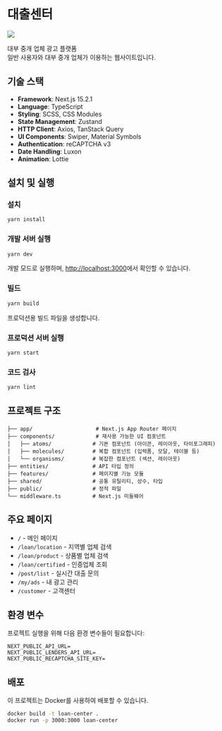 # 대출센터

![](https://private-user-images.githubusercontent.com/118225985/467877363-ebc2e93b-d00d-466f-961f-822cb21de719.png?jwt=eyJhbGciOiJIUzI1NiIsInR5cCI6IkpXVCJ9.eyJpc3MiOiJnaXRodWIuY29tIiwiYXVkIjoicmF3LmdpdGh1YnVzZXJjb250ZW50LmNvbSIsImtleSI6ImtleTUiLCJleHAiOjE3NTI4MTc3MzEsIm5iZiI6MTc1MjgxNzQzMSwicGF0aCI6Ii8xMTgyMjU5ODUvNDY3ODc3MzYzLWViYzJlOTNiLWQwMGQtNDY2Zi05NjFmLTgyMmNiMjFkZTcxOS5wbmc_WC1BbXotQWxnb3JpdGhtPUFXUzQtSE1BQy1TSEEyNTYmWC1BbXotQ3JlZGVudGlhbD1BS0lBVkNPRFlMU0E1M1BRSzRaQSUyRjIwMjUwNzE4JTJGdXMtZWFzdC0xJTJGczMlMkZhd3M0X3JlcXVlc3QmWC1BbXotRGF0ZT0yMDI1MDcxOFQwNTQzNTFaJlgtQW16LUV4cGlyZXM9MzAwJlgtQW16LVNpZ25hdHVyZT03ZThlZjhiYWQ1YTE5MTdhNWY2NTkzZjhjZjVjN2NkYTkwNzg0N2NiZGQ3NWRiNTJjMTk2MGVkYjEzMzY0M2ZkJlgtQW16LVNpZ25lZEhlYWRlcnM9aG9zdCJ9.RDsCQxynPSiLxGiY05jDG9SNRKlH2M2t3kI_iTzywl8)

대부 중개 업체 광고 플랫폼  
일반 사용자와 대부 중개 업체가 이용하는 웹사이트입니다.

## 기술 스택

- **Framework**: Next.js 15.2.1
- **Language**: TypeScript
- **Styling**: SCSS, CSS Modules
- **State Management**: Zustand
- **HTTP Client**: Axios, TanStack Query
- **UI Components**: Swiper, Material Symbols
- **Authentication**: reCAPTCHA v3
- **Date Handling**: Luxon
- **Animation**: Lottie

## 설치 및 실행

### 설치
```bash
yarn install
```

### 개발 서버 실행
```bash
yarn dev
```
개발 모드로 실행하며, [http://localhost:3000](http://localhost:3000)에서 확인할 수 있습니다.

### 빌드
```bash
yarn build
```
프로덕션용 빌드 파일을 생성합니다.

### 프로덕션 서버 실행
```bash
yarn start
```

### 코드 검사
```bash
yarn lint
```

## 프로젝트 구조

```
├── app/                    # Next.js App Router 페이지
├── components/             # 재사용 가능한 UI 컴포넌트
│   ├── atoms/             # 기본 컴포넌트 (아이콘, 레이아웃, 타이포그래피)
│   ├── molecules/         # 복합 컴포넌트 (입력폼, 모달, 테이블 등)
│   └── organisms/         # 복잡한 컴포넌트 (섹션, 레이아웃)
├── entities/              # API 타입 정의
├── features/              # 페이지별 기능 모듈
├── shared/                # 공통 유틸리티, 상수, 타입
├── public/                # 정적 파일
└── middleware.ts          # Next.js 미들웨어
```

## 주요 페이지

- `/` - 메인 페이지
- `/loan/location` - 지역별 업체 검색
- `/loan/product` - 상품별 업체 검색
- `/loan/certified` - 인증업체 조회
- `/post/list` - 실시간 대출 문의
- `/my/ads` - 내 광고 관리
- `/customer` - 고객센터

## 환경 변수

프로젝트 실행을 위해 다음 환경 변수들이 필요합니다:

```env
NEXT_PUBLIC_API_URL=
NEXT_PUBLIC_LENDERS_API_URL=
NEXT_PUBLIC_RECAPTCHA_SITE_KEY=
```

## 배포

이 프로젝트는 Docker를 사용하여 배포할 수 있습니다.

```bash
docker build -t loan-center .
docker run -p 3000:3000 loan-center
```